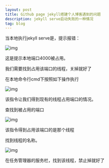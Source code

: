 ```yaml
---
layout: post
title: Github page jekyll搭建个人博客遇到的问题
description: jekyll serve启动失败的一种情况
tag: blog
---
```


当本地执行jekyll serve是，提示报错：

![img](file:///C:\Users\ChangHe\AppData\Local\Temp\ksohtml\wps308D.tmp.jpg)

这是提示本地端口4000被占用。

我们需要找到占用该端口的线程，关掉就好了





在本地命令行cmd下按照如下操作执行



![img](file:///C:\Users\ChangHe\AppData\Local\Temp\ksohtml\wps308E.tmp.jpg)

该指令让我们得到现有的线程占用端口的情况。

查找到被占用的端口



![img](file:///C:\Users\ChangHe\AppData\Local\Temp\ksohtml\wps308F.tmp.jpg)

该指令得到占用该端口的是那个线程

找到线程的名称。



![img](file:///C:\Users\ChangHe\AppData\Local\Temp\ksohtml\wps3090.tmp.jpg)

在任务管理器的服务栏，找到该线程，禁止掉就好了

